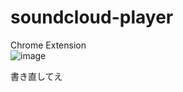 # soundcloud-player
Chrome Extension  
![image](https://github.com/S4WA/soundcloud-player/blob/master/img/0728.png?raw=true)  

書き直してえ